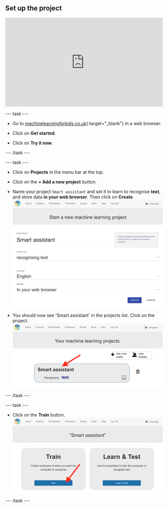 ## Set up the project

<html>
  <div style="position: relative; overflow: hidden; padding-top: 56.25%;">
    <iframe style="position: absolute; top: 0; left: 0; right: 0; width: 100%; height: 100%; border: none;" src="https://www.youtube.com/embed/aTKd6sH3PhM?rel=0&cc_load_policy=1" allowfullscreen allow="accelerometer; autoplay; clipboard-write; encrypted-media; gyroscope; picture-in-picture; web-share"></iframe>
  </div>
</html>

--- task ---

+ Go to [machinelearningforkids.co.uk](https://machinelearningforkids.co.uk/){:target="_blank"} in a web browser. 

+ Click on **Get started**.

+ Click on **Try it now**.

--- /task ---

--- task ---

+ Click on **Projects** in the menu bar at the top.

+ Click on the **+ Add a new project** button.

+ Name your project `Smart assistant` and set it to learn to recognise **text**, and store data **in your web browser**. Then click on **Create**.
![Creating a project](images/create-project.png)

+ You should now see 'Smart assistant' in the projects list. Click on the project.
![Project list with smart assistant listed](images/projects-list.png)

--- /task ---

--- task ---

+ Click on the **Train** button.
![Project main menu with arrow pointing to Train button](images/project-train.png)

--- /task ---
